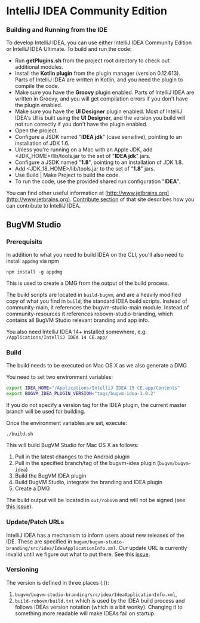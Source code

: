 # IntelliJ IDEA Community Edition
### Building and Running from the IDE
To develop IntelliJ IDEA, you can use either IntelliJ IDEA Community Edition or IntelliJ IDEA Ultimate. To build and run the code:
* Run **getPlugins.sh** from the project root directory to check out additional modules.
* Install the **Kotlin plugin** from the plugin manager (version 0.12.613). Parts of IntelliJ IDEA are written in Kotlin, and you need the plugin to compile the code.
* Make sure you have the **Groovy** plugin enabled. Parts of IntelliJ IDEA are written in Groovy, and you will get compilation errors if you don't have the plugin enabled.
* Make sure you have the **UI Designer** plugin enabled. Most of IntelliJ IDEA's UI is built using the **UI Designer**, and the version you build will not run correctly if you don't have the plugin enabled.
* Open the project.
* Configure a JSDK named "**IDEA jdk**" (case sensitive), pointing to an installation of JDK 1.6.
* Unless you're running on a Mac with an Apple JDK, add <JDK_HOME>/lib/tools.jar to the set of "**IDEA jdk**" jars.
* Configure a JSDK named "**1.8**", pointing to an installation of JDK 1.8.
* Add <JDK_18_HOME>/lib/tools.jar to the set of "**1.8**" jars.
* Use Build | Make Project to build the code.
* To run the code, use the provided shared run configuration "**IDEA**".

You can find other useful information at [http://www.jetbrains.org](http://www.jetbrains.org). [Contribute section](http://www.jetbrains.org/display/IJOS/Contribute) of that site describes how you can contribute to IntelliJ IDEA.

## BugVM Studio

### Prerequisits
In addition to what you need to build IDEA on the CLI, you'll also need to install `appdmg` via npm

```
npm install -g appdmg
```

This is used to create a DMG from the output of the build process.

The build scripts are located in `build-bugvm`, and are a heavily modified copy of what you find in `build`, the standard IDEA build scripts. Instead of community-main, it references the bugvm-studio-main module. Instead of community-resources it references robovm-studio-branding, which contains all BugVM Studio relevant branding and app info.

You also need IntelliJ IDEA 14+ installed somewhere, e.g. `/Applications/IntelliJ IDEA 14 CE.app/`

### Build
The build needs to be executed on Mac OS X as we also generate a DMG 

You need to set two environment variables:

```bash
export IDEA_HOME="/Applications/IntelliJ IDEA 15 CE.app/Contents"
export BUGVM_IDEA_PLUGIN_VERSION="tags/bugvm-idea-1.0.2"
```

If you do not specify a version tag for the IDEA plugin, the current master branch will be used for building.

Once the environment variables are set, execute:

```
./build.sh
```

This will build BugVM Studio for Mac OS X as follows:
1. Pull in the latest changes to the Android plugin
2. Pull in the specified branch/tag of the bugvm-idea plugin (`bugvm/bugvm-idea`)
3. Build the BugVM IDEA plugin
4. Build BugVM Studio, integrate the branding and IDEA plugin
6. Create a DMG

The build output will be located in `out/robovm` and will not be signed (see [this issue](https://github.com/robovm/robovm-studio/issues/3)).

### Update/Patch URLs
IntelliJ IDEA has a mechanism to inform users about new releases of the IDE. These are specified in `bugvm/bugvm-studio-branding/src/idea/IdeaApplicationInfo.xml`. Our update URL is currently
invalid until we figure out what to put there. See this [issue](https://github.com/robovm/robovm-studio/issues/2).

### Versioning
The version is defined in three places (:():
1. `bugvm/bugvm-studio-branding/src/idea/IdeaApplicationInfo.xml`,
2. `build-robovm/build.txt` which is used by the IDEA build process and follows IDEAs version notation (which is a bit wonky). Changing it to something more readable will make IDEAs fail on startup.
